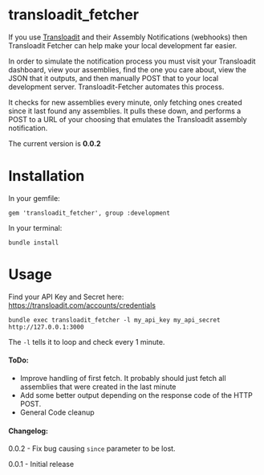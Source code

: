 # transloadit_fetcher
If you use [Transloadit](http://transloadit.com) and their Assembly Notifications (webhooks) then Transloadit Fetcher can help make your local development far easier.

In order to simulate the notification process you must visit your Transloadit dashboard, view your assemblies, find the one you care about, view the JSON that it outputs, and then manually POST that to your local development server. Transloadit-Fetcher automates this process.

It checks for new assemblies every minute, only fetching ones created since it last found any assemblies. It pulls these down, and performs a POST to a URL of your choosing that emulates the Transloadit assembly notification.

The current version is **0.0.2**

# Installation

In your gemfile:

`gem 'transloadit_fetcher', group :development`

In your terminal:

`bundle install`


# Usage
Find your API Key and Secret here: https://transloadit.com/accounts/credentials

`bundle exec transloadit_fetcher -l my_api_key my_api_secret http://127.0.0.1:3000`

The `-l` tells it to loop and check every 1 minute.

#### ToDo:

* Improve handling of first fetch. It probably should just fetch all assemblies that were created in the last minute
* Add some better output depending on the response code of the HTTP POST.
* General Code cleanup


#### Changelog:
0.0.2 - Fix bug causing `since` parameter to be lost.

0.0.1 - Initial release